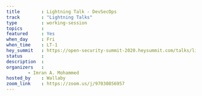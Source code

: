 ```yaml
---
title        : Lightning Talk - DevSecOps
track        : "Lightning Talks"
type         : working-session
topics       :
featured     : Yes
when_day     : Fri
when_time    : LT-1
hey_summit   : https://open-security-summit-2020.heysummit.com/talks/lightning-talk-devsecops/
status       : 
description  :
organizers   :  
        - Imran A. Mohammed  
hosted_by    : Wallaby
zoom_link    : https://zoom.us/j/97030856957
---
```

